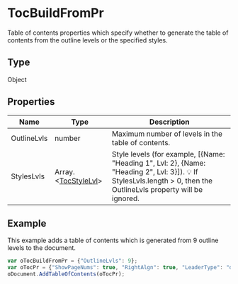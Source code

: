 # TocBuildFromPr

Table of contents properties which specify whether to generate the table of contents from the outline levels or the specified styles.

## Type

Object

## Properties

| Name | Type | Description |
| ---- | ---- | ----------- |
| OutlineLvls | number | Maximum number of levels in the table of contents. |
| StylesLvls | Array.\<[TocStyleLvl](../../Enumeration/TocStyleLvl.md)> | Style levels (for example, [{Name: "Heading 1", Lvl: 2}, {Name: "Heading 2", Lvl: 3}]). 💡 If StylesLvls.length > 0, then the OutlineLvls property will be ignored. |



## Example

This example adds a table of contents which is generated from 9 outline levels to the document.

```javascript
var oTocBuildFromPr = {"OutlineLvls": 9};
var oTocPr = {"ShowPageNums": true, "RightAlgn": true, "LeaderType": "dot", "FormatAsLinks": true, "BuildFrom": oTocBuildFromPr, "TocStyle": "standard"};
oDocument.AddTableOfContents(oTocPr);
```
